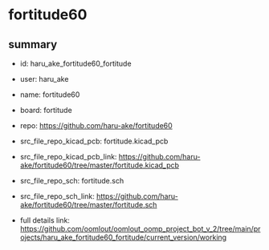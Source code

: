 # fortitude60
 
## summary 
* id: haru_ake_fortitude60_fortitude
* user: haru_ake
* name: fortitude60
* board: fortitude
* repo: https://github.com/haru-ake/fortitude60
* src_file_repo_kicad_pcb: fortitude.kicad_pcb
* src_file_repo_kicad_pcb_link: https://github.com/haru-ake/fortitude60/tree/master/fortitude.kicad_pcb


* src_file_repo_sch: fortitude.sch
* src_file_repo_sch_link: https://github.com/haru-ake/fortitude60/tree/master/fortitude.sch
* full details link: https://github.com/oomlout/oomlout_oomp_project_bot_v_2/tree/main/projects/haru_ake_fortitude60_fortitude/current_version/working  







